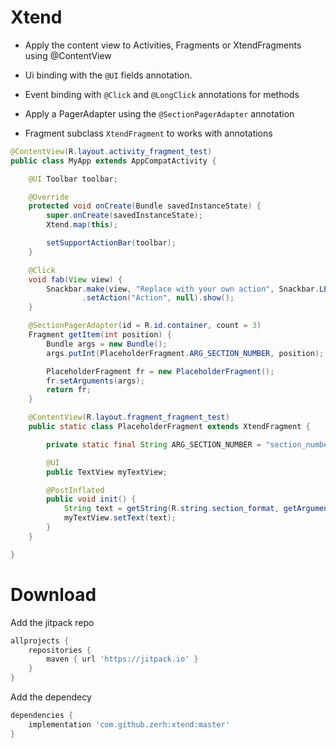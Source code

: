 # Xtend

- Apply the content view to Activities, Fragments or XtendFragments using @ContentView

- Ui binding with the ```@UI``` fields annotation.

- Event binding with ```@Click``` and ```@LongClick``` annotations for methods

- Apply a PagerAdapter using the ```@SectionPagerAdapter``` annotation

- Fragment subclass ```XtendFragment``` to works with annotations


```java
@ContentView(R.layout.activity_fragment_test)
public class MyApp extends AppCompatActivity {

    @UI Toolbar toolbar;

    @Override
    protected void onCreate(Bundle savedInstanceState) {
        super.onCreate(savedInstanceState);
        Xtend.map(this);

        setSupportActionBar(toolbar);
    }

    @Click
    void fab(View view) {
        Snackbar.make(view, "Replace with your own action", Snackbar.LENGTH_LONG)
                .setAction("Action", null).show();
    }

    @SectionPagerAdapter(id = R.id.container, count = 3)
    Fragment getItem(int position) {
        Bundle args = new Bundle();
        args.putInt(PlaceholderFragment.ARG_SECTION_NUMBER, position);

        PlaceholderFragment fr = new PlaceholderFragment();
        fr.setArguments(args);
        return fr;
    }

    @ContentView(R.layout.fragment_fragment_test)
    public static class PlaceholderFragment extends XtendFragment {

        private static final String ARG_SECTION_NUMBER = "section_number";

        @UI
        public TextView myTextView;

        @PostInflated
        public void init() {
            String text = getString(R.string.section_format, getArguments().getInt(ARG_SECTION_NUMBER));
            myTextView.setText(text);
        }
    }

}
```

# Download 
Add the jitpack repo
```gradle
allprojects {
	repositories {
		maven { url 'https://jitpack.io' }
	}
}
```

Add the dependecy
```gradle
dependencies {
    implementation 'com.github.zerh:xtend:master'
}
```

